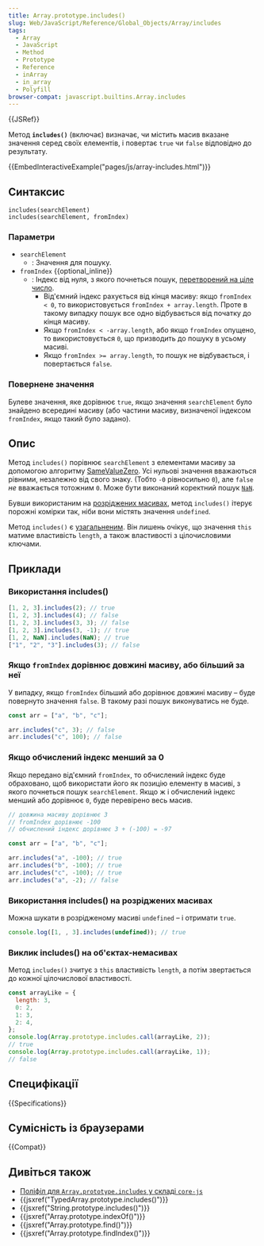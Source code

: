 ```yaml
---
title: Array.prototype.includes()
slug: Web/JavaScript/Reference/Global_Objects/Array/includes
tags:
  - Array
  - JavaScript
  - Method
  - Prototype
  - Reference
  - inArray
  - in_array
  - Polyfill
browser-compat: javascript.builtins.Array.includes
---
```


{{JSRef}}

Метод **`includes()`** (включає) визначає, чи містить масив вказане значення серед своїх елементів, і повертає `true` чи `false` відповідно до результату.

{{EmbedInteractiveExample("pages/js/array-includes.html")}}

## Синтаксис

```js-nolint
includes(searchElement)
includes(searchElement, fromIndex)
```

### Параметри

- `searchElement`
  - : Значення для пошуку.
- `fromIndex` {{optional_inline}}
  - : Індекс від нуля, з якого почнеться пошук, [перетворений на ціле число](/uk/docs/Web/JavaScript/Reference/Global_Objects/Number#peretvorennia-na-tsile).
    - Від'ємний індекс рахується від кінця масиву: якщо `fromIndex < 0`, то використовується `fromIndex + array.length`. Проте в такому випадку пошук все одно відбувається від початку до кінця масиву.
    - Якщо `fromIndex < -array.length`, або якщо `fromIndex` опущено, то використовується `0`, що призводить до пошуку в усьому масиві.
    - Якщо `fromIndex >= array.length`, то пошук не відбувається, і повертається `false`.

### Повернене значення

Булеве значення, яке дорівнює `true`, якщо значення `searchElement` було знайдено всередині масиву (або частини масиву, визначеної індексом `fromIndex`, якщо такий було задано).

## Опис

Метод `includes()` порівнює `searchElement` з елементами масиву за допомогою алгоритму [SameValueZero](/uk/docs/Web/JavaScript/Reference/Operators/Strict_equality). Усі нульові значення вважаються рівними, незалежно від свого знаку. (Тобто `-0` рівносильно `0`), але `false` _не_ вважається тотожним `0`. Може бути виконаний коректний пошук [`NaN`](/uk/docs/Web/JavaScript/Reference/Global_Objects/NaN).

Бувши використаним на [розріджених масивах](/uk/docs/Web/JavaScript/Guide/Indexed_collections#rozridzheni-masyvy), метод `includes()` ітерує порожні комірки так, ніби вони містять значення `undefined`.

Метод `includes()` є [узагальненим](/uk/docs/Web/JavaScript/Reference/Global_Objects/Array#uzahalneni-metody-masyvu). Він лишень очікує, що значення `this` матиме властивість `length`, а також властивості з цілочисловими ключами.

## Приклади

### Використання includes()

```js
[1, 2, 3].includes(2); // true
[1, 2, 3].includes(4); // false
[1, 2, 3].includes(3, 3); // false
[1, 2, 3].includes(3, -1); // true
[1, 2, NaN].includes(NaN); // true
["1", "2", "3"].includes(3); // false
```

### Якщо `fromIndex` дорівнює довжині масиву, або більший за неї

У випадку, якщо `fromIndex` більший або дорівнює довжині масиву – буде повернуто значення `false`. В такому разі пошук виконуватись не буде.

```js
const arr = ["a", "b", "c"];

arr.includes("c", 3); // false
arr.includes("c", 100); // false
```

### Якщо обчислений індекс менший за 0

Якщо передано від'ємний `fromIndex`, то обчислений індекс буде обраховано, щоб використати його як позицію елементу в масиві, з якого почнеться пошук `searchElement`. Якщо ж і обчислений індекс менший або дорівнює `0`, буде перевірено весь масив.

```js
// довжина масиву дорівнює 3
// fromIndex дорівнює -100
// обчислений індекс дорівнює 3 + (-100) = -97

const arr = ["a", "b", "c"];

arr.includes("a", -100); // true
arr.includes("b", -100); // true
arr.includes("c", -100); // true
arr.includes("a", -2); // false
```

### Використання includes() на розріджених масивах

Можна шукати в розрідженому масиві `undefined` – і отримати `true`.

```js
console.log([1, , 3].includes(undefined)); // true
```

### Виклик includes() на об'єктах-немасивах

Метод `includes()` зчитує з `this` властивість `length`, а потім звертається до кожної цілочислової властивості.

```js
const arrayLike = {
  length: 3,
  0: 2,
  1: 3,
  2: 4,
};
console.log(Array.prototype.includes.call(arrayLike, 2));
// true
console.log(Array.prototype.includes.call(arrayLike, 1));
// false
```

## Специфікації

{{Specifications}}

## Сумісність із браузерами

{{Compat}}

## Дивіться також

- [Поліфіл для `Array.prototype.includes` у складі `core-js`](https://github.com/zloirock/core-js#ecmascript-array)
- {{jsxref("TypedArray.prototype.includes()")}}
- {{jsxref("String.prototype.includes()")}}
- {{jsxref("Array.prototype.indexOf()")}}
- {{jsxref("Array.prototype.find()")}}
- {{jsxref("Array.prototype.findIndex()")}}
